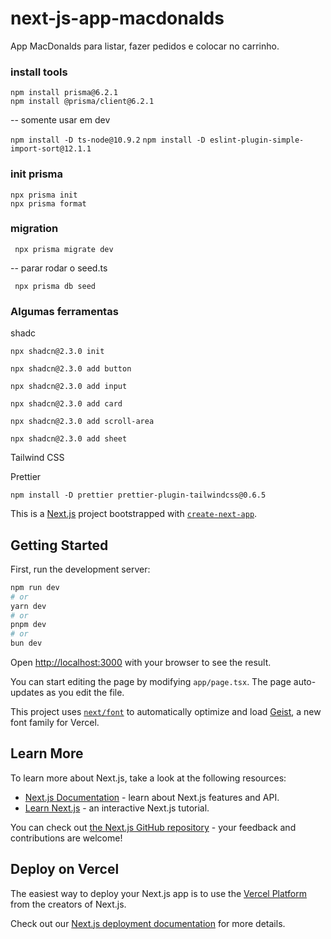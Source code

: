 # next-js-app-macdonalds
App MacDonalds para listar, fazer pedidos e colocar no carrinho.

### install tools

``` 
npm install prisma@6.2.1
npm install @prisma/client@6.2.1
```
-- somente usar em dev

``` npm install -D ts-node@10.9.2 ```
``` npm install -D eslint-plugin-simple-import-sort@12.1.1 ```

### init prisma

``` 
npx prisma init
npx prisma format
``` 

### migration

``` npx prisma migrate dev```

-- parar rodar o seed.ts

``` npx prisma db seed```

### Algumas ferramentas

shadc 

``` npx shadcn@2.3.0 init  ```

``` npx shadcn@2.3.0 add button  ```

``` npx shadcn@2.3.0 add input  ```

``` npx shadcn@2.3.0 add card  ```

``` npx shadcn@2.3.0 add scroll-area  ```

``` npx shadcn@2.3.0 add sheet ```

Tailwind CSS

Prettier 
``` 
npm install -D prettier prettier-plugin-tailwindcss@0.6.5
``` 

This is a [Next.js](https://nextjs.org) project bootstrapped with [`create-next-app`](https://nextjs.org/docs/app/api-reference/cli/create-next-app).

## Getting Started

First, run the development server:

```bash
npm run dev
# or
yarn dev
# or
pnpm dev
# or
bun dev
```

Open [http://localhost:3000](http://localhost:3000) with your browser to see the result.

You can start editing the page by modifying `app/page.tsx`. The page auto-updates as you edit the file.

This project uses [`next/font`](https://nextjs.org/docs/app/building-your-application/optimizing/fonts) to automatically optimize and load [Geist](https://vercel.com/font), a new font family for Vercel.

## Learn More

To learn more about Next.js, take a look at the following resources:

- [Next.js Documentation](https://nextjs.org/docs) - learn about Next.js features and API.
- [Learn Next.js](https://nextjs.org/learn) - an interactive Next.js tutorial.

You can check out [the Next.js GitHub repository](https://github.com/vercel/next.js) - your feedback and contributions are welcome!

## Deploy on Vercel

The easiest way to deploy your Next.js app is to use the [Vercel Platform](https://vercel.com/new?utm_medium=default-template&filter=next.js&utm_source=create-next-app&utm_campaign=create-next-app-readme) from the creators of Next.js.

Check out our [Next.js deployment documentation](https://nextjs.org/docs/app/building-your-application/deploying) for more details.
